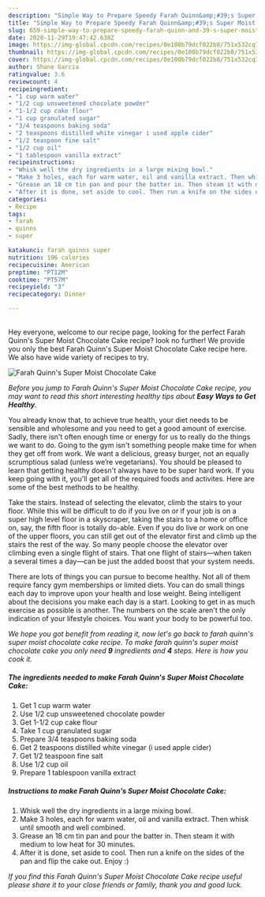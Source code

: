 ```yaml
---
description: "Simple Way to Prepare Speedy Farah Quinn&amp;#39;s Super Moist Chocolate Cake"
title: "Simple Way to Prepare Speedy Farah Quinn&amp;#39;s Super Moist Chocolate Cake"
slug: 659-simple-way-to-prepare-speedy-farah-quinn-and-39-s-super-moist-chocolate-cake
date: 2020-11-29T19:47:42.638Z
image: https://img-global.cpcdn.com/recipes/0e100b79dcf022b8/751x532cq70/farah-quinns-super-moist-chocolate-cake-recipe-main-photo.jpg
thumbnail: https://img-global.cpcdn.com/recipes/0e100b79dcf022b8/751x532cq70/farah-quinns-super-moist-chocolate-cake-recipe-main-photo.jpg
cover: https://img-global.cpcdn.com/recipes/0e100b79dcf022b8/751x532cq70/farah-quinns-super-moist-chocolate-cake-recipe-main-photo.jpg
author: Shane Garcia
ratingvalue: 3.6
reviewcount: 4
recipeingredient:
- "1 cup warm water"
- "1/2 cup unsweetened chocolate powder"
- "1-1/2 cup cake flour"
- "1 cup granulated sugar"
- "3/4 teaspoons baking soda"
- "2 teaspoons distilled white vinegar i used apple cider"
- "1/2 teaspoon fine salt"
- "1/2 cup oil"
- "1 tablespoon vanilla extract"
recipeinstructions:
- "Whisk well the dry ingredients in a large mixing bowl."
- "Make 3 holes, each for warm water, oil and vanilla extract. Then whisk until smooth and well combined."
- "Grease an 18 cm tin pan and pour the batter in. Then steam it with medium to low heat for 30 minutes."
- "After it is done, set aside to cool. Then run a knife on the sides of the pan and flip the cake out. Enjoy :)"
categories:
- Recipe
tags:
- farah
- quinns
- super

katakunci: farah quinns super 
nutrition: 196 calories
recipecuisine: American
preptime: "PT12M"
cooktime: "PT57M"
recipeyield: "3"
recipecategory: Dinner

---
```

<br>
Hey everyone, welcome to our recipe page, looking for the perfect Farah Quinn&#39;s Super Moist Chocolate Cake recipe? look no further! We provide you only the best Farah Quinn&#39;s Super Moist Chocolate Cake recipe here. We also have wide variety of recipes to try.
<br>


![Farah Quinn&#39;s Super Moist Chocolate Cake](https://img-global.cpcdn.com/recipes/0e100b79dcf022b8/751x532cq70/farah-quinns-super-moist-chocolate-cake-recipe-main-photo.jpg)

<i>Before you jump to Farah Quinn&#39;s Super Moist Chocolate Cake recipe, you may want to read this short interesting healthy tips about <strong>Easy Ways to Get Healthy</strong>.</i>

You already know that, to achieve true health, your diet needs to be sensible and wholesome and you need to get a good amount of exercise. Sadly, there isn't often enough time or energy for us to really do the things we want to do. Going to the gym isn't something people make time for when they get off from work. We want a delicious, greasy burger, not an equally scrumptious salad (unless we’re vegetarians). You should be pleased to learn that getting healthy doesn't always have to be super hard work. If you keep going with it, you'll get all of the required foods and activites. Here are some of the best methods to be healthy.

Take the stairs. Instead of selecting the elevator, climb the stairs to your floor. While this will be difficult to do if you live on or if your job is on a super high level floor in a skyscraper, taking the stairs to a home or office on, say, the fifth floor is totally do-able. Even if you do live or work on one of the upper floors, you can still get out of the elevator first and climb up the stairs the rest of the way. So many people choose the elevator over climbing even a single flight of stairs. That one flight of stairs—when taken a several times a day—can be just the added boost that your system needs. 

There are lots of things you can pursue to become healthy. Not all of them require fancy gym memberships or limited diets. You can do small things each day to improve upon your health and lose weight. Being intelligent about the decisions you make each day is a start. Looking to get in as much exercise as possible is another. The numbers on the scale aren't the only indication of your lifestyle choices. You want your body to be powerful too. 


<i>We hope you got benefit from reading it, now let's go back to farah quinn&#39;s super moist chocolate cake recipe. To make farah quinn&#39;s super moist chocolate cake you only need <strong>9</strong> ingredients and <strong>4</strong> steps. Here is how you cook it.
</i>

##### The ingredients needed to make Farah Quinn&#39;s Super Moist Chocolate Cake:

1. Get 1 cup warm water
1. Use 1/2 cup unsweetened chocolate powder
1. Get 1-1/2 cup cake flour
1. Take 1 cup granulated sugar
1. Prepare 3/4 teaspoons baking soda
1. Get 2 teaspoons distilled white vinegar (i used apple cider)
1. Get 1/2 teaspoon fine salt
1. Use 1/2 cup oil
1. Prepare 1 tablespoon vanilla extract


##### Instructions to make Farah Quinn&#39;s Super Moist Chocolate Cake:

1. Whisk well the dry ingredients in a large mixing bowl.
1. Make 3 holes, each for warm water, oil and vanilla extract. Then whisk until smooth and well combined.
1. Grease an 18 cm tin pan and pour the batter in. Then steam it with medium to low heat for 30 minutes.
1. After it is done, set aside to cool. Then run a knife on the sides of the pan and flip the cake out. Enjoy :)


<i>If you find this Farah Quinn&#39;s Super Moist Chocolate Cake recipe useful please share it to your close friends or family, thank you and good luck.</i>

